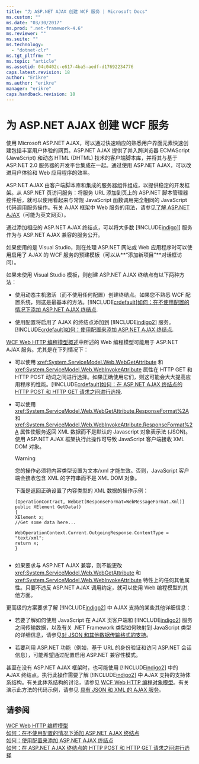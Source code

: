 ```yaml
---
title: "为 ASP.NET AJAX 创建 WCF 服务 | Microsoft Docs"
ms.custom: ""
ms.date: "03/30/2017"
ms.prod: ".net-framework-4.6"
ms.reviewer: ""
ms.suite: ""
ms.technology: 
  - "dotnet-clr"
ms.tgt_pltfrm: ""
ms.topic: "article"
ms.assetid: 04c0402c-e617-4ba5-aedf-d17692234776
caps.latest.revision: 18
author: "Erikre"
ms.author: "erikre"
manager: "erikre"
caps.handback.revision: 18
---
```

# 为 ASP.NET AJAX 创建 WCF 服务
使用 Microsoft ASP.NET AJAX，可以通过快速响应的熟悉用户界面元素快速创建包括丰富用户体验的网页。ASP.NET AJAX 提供了并入跨浏览器 ECMAScript \(JavaScript\) 和动态 HTML \(DHTML\) 技术的客户端脚本库，并将其与基于 ASP.NET 2.0 服务器的开发平台集成在一起。通过使用 ASP.NET AJAX，可以改进用户体验和 Web 应用程序的效率。  
  
 ASP.NET AJAX 由客户端脚本库和集成的服务器组件组成，以提供稳定的开发框架。从 ASP.NET 页访问服务：将服务 URL 添加到页上的 ASP.NET 脚本管理器控件后，就可以使用看起来与常规 JavaScript 函数调用完全相同的 JavaScript 代码调用服务操作。有关 AJAX 框架中 Web 服务的用法，请参见[了解 ASP.NET AJAX](http://go.microsoft.com/fwlink/?LinkId=186475)（可能为英文网页）。  
  
 通过添加相应的 ASP.NET AJAX 终结点，可以将大多数 [!INCLUDE[indigo1](../../../../includes/indigo1-md.md)] 服务作为与 ASP.NET AJAX 兼容的服务公开。  
  
 如果使用的是 Visual Studio，则在处理 ASP.NET 网站或 Web 应用程序时可以使用启用了 AJAX 的 WCF 服务的预建模板（可以从**“添加新项目”**对话框访问）。  
  
 如果未使用 Visual Studio 模板，则创建 ASP.NET AJAX 终结点有以下两种方法：  
  
-   使用动态主机激活（而不使用任何配置）创建终结点。如果您不熟悉 WCF 配置系统，则这是最基本的方法。[!INCLUDE[crdefault](../../../../includes/crdefault-md.md)][如何：在不使用配置的情况下添加 ASP.NET AJAX 终结点](../../../../docs/framework/wcf/feature-details/how-to-add-an-aspnet-ajax-endpoint-without-using-configuration.md).  
  
-   使用配置将启用了 AJAX 的终结点添加到 [!INCLUDE[indigo2](../../../../includes/indigo2-md.md)] 服务。[!INCLUDE[crdefault](../../../../includes/crdefault-md.md)][如何：使用配置来添加 ASP.NET AJAX 终结点](../../../../docs/framework/wcf/feature-details/how-to-use-configuration-to-add-an-aspnet-ajax-endpoint.md).  
  
 [WCF Web HTTP 编程模型概述](../../../../docs/framework/wcf/feature-details/wcf-web-http-programming-model-overview.md)中所述的 Web 编程模型可能用于 ASP.NET AJAX 服务。尤其是在下列情况下：  
  
-   可以使用 <xref:System.ServiceModel.Web.WebGetAttribute> 和 <xref:System.ServiceModel.Web.WebInvokeAttribute> 属性在 HTTP GET 和 HTTP POST 动词之间进行选择。如果正确使用它们，则这可能会大大提高应用程序的性能。[!INCLUDE[crdefault](../../../../includes/crdefault-md.md)][如何：在 ASP.NET AJAX 终结点的 HTTP POST 和 HTTP GET 请求之间进行选择](../../../../docs/framework/wcf/feature-details/http-post-and-http-get-requests-for-aspnet-ajax-endpoints.md).  
  
-   可以使用 <xref:System.ServiceModel.Web.WebGetAttribute.ResponseFormat%2A> 和 <xref:System.ServiceModel.Web.WebInvokeAttribute.ResponseFormat%2A> 属性使服务返回 XML 数据而不是默认的 Javascript 对象表示法 \(JSON\)。使用 ASP.NET AJAX 框架执行此操作可导致 JavaScript 客户端接收 XML DOM 对象。  
  
    > [!WARNING]
    >  您的操作必须将内容类型设置为文本\/xml 才能生效。否则，JavaScript 客户端会接收包含 XML 的字符串而不是 XML DOM 对象。  
  
     下面是返回正确设置了内容类型的 XML 数据的操作示例：  
  
    ```  
    [OperationContract, WebGet(ResponseFormat=WebMessageFormat.Xml)]  
    public XElement GetData()  
    {  
    XElement x;  
    //Get some data here...  
  
    WebOperationContext.Current.OutgoingResponse.ContentType = "text/xml";      
    return x;  
    }  
  
    ```  
  
-   如果要求与 ASP.NET AJAX 兼容，则不能更改 <xref:System.ServiceModel.Web.WebGetAttribute> 和 <xref:System.ServiceModel.Web.WebInvokeAttribute> 特性上的任何其他属性。只要不违反 ASP.NET AJAX 调用约定，就可以使用 Web 编程模型的其他方面。  
  
 更高级的方案要求了解 [!INCLUDE[indigo2](../../../../includes/indigo2-md.md)] 中 AJAX 支持的某些其他详细信息：  
  
-   若要了解如何使用 JavaScript 在 AJAX 页客户端和 [!INCLUDE[indigo2](../../../../includes/indigo2-md.md)] 服务之间传输数据，以及有关 .NET Framework 类型如何映射到 JavaScript 类型的详细信息，请参见[对 JSON 和其他数据传输格式的支持](../../../../docs/framework/wcf/feature-details/support-for-json-and-other-data-transfer-formats.md)。  
  
-   若要利用 ASP.NET 功能（例如，基于 URL 的身份验证和访问 ASP.NET 会话信息），可能希望通过配置启用 ASP.NET 兼容性模式。  
  
 甚至在没有 ASP.NET AJAX 框架时，也可能使用 [!INCLUDE[indigo2](../../../../includes/indigo2-md.md)] 中的 AJAX 终结点。执行此操作需要了解 [!INCLUDE[indigo2](../../../../includes/indigo2-md.md)] 中 AJAX 支持的支持体系结构。有关此体系结构的讨论，请参见 [WCF Web HTTP 编程对象模型](../../../../docs/framework/wcf/feature-details/wcf-web-http-programming-object-model.md)。有关演示此方法的代码示例，请参见 [具有 JSON 和 XML 的 AJAX 服务](../../../../docs/framework/wcf/samples/ajax-service-with-json-and-xml-sample.md)。  
  
## 请参阅  
 [WCF Web HTTP 编程模型](../../../../docs/framework/wcf/feature-details/wcf-web-http-programming-model.md)   
 [如何：在不使用配置的情况下添加 ASP.NET AJAX 终结点](../../../../docs/framework/wcf/feature-details/how-to-add-an-aspnet-ajax-endpoint-without-using-configuration.md)   
 [如何：使用配置来添加 ASP.NET AJAX 终结点](../../../../docs/framework/wcf/feature-details/how-to-use-configuration-to-add-an-aspnet-ajax-endpoint.md)   
 [如何：在 ASP.NET AJAX 终结点的 HTTP POST 和 HTTP GET 请求之间进行选择](../../../../docs/framework/wcf/feature-details/http-post-and-http-get-requests-for-aspnet-ajax-endpoints.md)